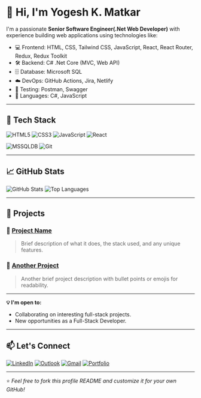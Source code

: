 # 👋 Hi, I'm Yogesh K. Matkar

I'm a passionate **Senior Software Engineer(.Net Web Developer)** with experience building web applications using technologies like:

- 💻 Frontend: HTML, CSS, Tailwind CSS, JavaScript, React, React Router, Redux, Redux Toolkit
- 🛠 Backend: C# .Net Core (MVC, Web API)
- 🗄️ Database: Microsoft SQL
- ☁️ DevOps: GitHub Actions, Jira, Netlify
- 🧪 Testing: Postman, Swagger
- 💬 Languages: C#, JavaScript

---

## 🔧 Tech Stack

![HTML5](https://img.shields.io/badge/-HTML5-E34F26?style=flat&logo=html5&logoColor=white)
![CSS3](https://img.shields.io/badge/-CSS3-1572B6?style=flat&logo=css3)
![JavaScript](https://img.shields.io/badge/-JavaScript-F7DF1E?style=flat&logo=javascript&logoColor=black)
![React](https://img.shields.io/badge/-React-61DAFB?style=flat&logo=react&logoColor=white)

![MSSQLDB](https://img.shields.io/badge/Microsoft_SQL_Server-CC2927?style=flat)
![Git](https://img.shields.io/badge/-Git-F05032?style=flat&logo=git&logoColor=white)

---

## 📈 GitHub Stats

![GitHub Stats](https://github-readme-stats.vercel.app/api?username=yourusername&show_icons=true&theme=github_dark)
![Top Languages](https://github-readme-stats.vercel.app/api/top-langs/?username=yourusername&layout=compact&theme=github_dark)

---

## 🧩 Projects

### 🔹 [Project Name](https://github.com/yourusername/project-name)
> Brief description of what it does, the stack used, and any unique features.

### 🔹 [Another Project](https://github.com/yourusername/another-project)
> Another brief project description with bullet points or emojis for readability.

---

**💡 I'm open to:**
* Collaborating on interesting full-stack projects.
* New opportunities as a Full-Stack Developer.
  
---

## 📫 Let's Connect

[![LinkedIn](https://img.shields.io/badge/-LinkedIn-0077B5?style=flat&logo=linkedin)](https://www.linkedin.com/in/yogesh-matkar-fullstack)
[![Outlook](https://img.shields.io/badge/Outlook-0078D4?style=for-the-badge&logo=microsoftoutlook&logoColor=white)](mailto:yogesh.matkar@outlook.in)
[![Gmail](https://img.shields.io/badge/Gmail-D14836?style=for-the-badge&logo=gmail&logoColor=white)](mailto:yogesh.matkar51186@gmail.com)
[![Portfolio](https://img.shields.io/badge/Netlify-00C7B7?style=for-the-badge&logo=netlify&logoColor=white)](https://app.netlify.com/teams/yogeshkm/projects)



---

⭐️ *Feel free to fork this profile README and customize it for your own GitHub!*
